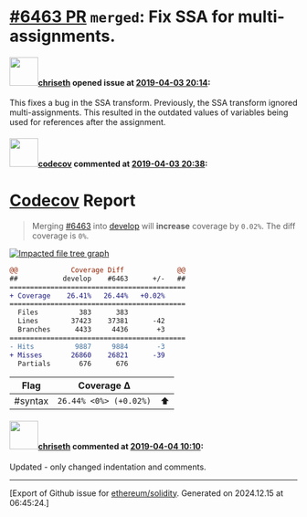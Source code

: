 # [\#6463 PR](https://github.com/ethereum/solidity/pull/6463) `merged`: Fix SSA for multi-assignments.

#### <img src="https://avatars.githubusercontent.com/u/9073706?v=4" width="50">[chriseth](https://github.com/chriseth) opened issue at [2019-04-03 20:14](https://github.com/ethereum/solidity/pull/6463):

This fixes a bug in the SSA transform. Previously, the SSA transform ignored multi-assignments. This resulted in the outdated values of variables being used for references after the assignment.

#### <img src="https://avatars.githubusercontent.com/in/254?v=4" width="50">[codecov](https://github.com/apps/codecov) commented at [2019-04-03 20:38](https://github.com/ethereum/solidity/pull/6463#issuecomment-479649537):

# [Codecov](https://codecov.io/gh/ethereum/solidity/pull/6463?src=pr&el=h1) Report
> Merging [#6463](https://codecov.io/gh/ethereum/solidity/pull/6463?src=pr&el=desc) into [develop](https://codecov.io/gh/ethereum/solidity/commit/8c570f31c55d5bc7d39187022fe4a119a0de09ad?src=pr&el=desc) will **increase** coverage by `0.02%`.
> The diff coverage is `0%`.

[![Impacted file tree graph](https://codecov.io/gh/ethereum/solidity/pull/6463/graphs/tree.svg?width=650&token=87PGzVEwU0&height=150&src=pr)](https://codecov.io/gh/ethereum/solidity/pull/6463?src=pr&el=tree)

```diff
@@             Coverage Diff             @@
##           develop    #6463      +/-   ##
===========================================
+ Coverage    26.41%   26.44%   +0.02%     
===========================================
  Files          383      383              
  Lines        37423    37381      -42     
  Branches      4433     4436       +3     
===========================================
- Hits          9887     9884       -3     
+ Misses       26860    26821      -39     
  Partials       676      676
```

| Flag | Coverage Δ | |
|---|---|---|
| #syntax | `26.44% <0%> (+0.02%)` | :arrow_up: |

#### <img src="https://avatars.githubusercontent.com/u/9073706?v=4" width="50">[chriseth](https://github.com/chriseth) commented at [2019-04-04 10:10](https://github.com/ethereum/solidity/pull/6463#issuecomment-479836665):

Updated - only changed indentation and comments.


-------------------------------------------------------------------------------



[Export of Github issue for [ethereum/solidity](https://github.com/ethereum/solidity). Generated on 2024.12.15 at 06:45:24.]
